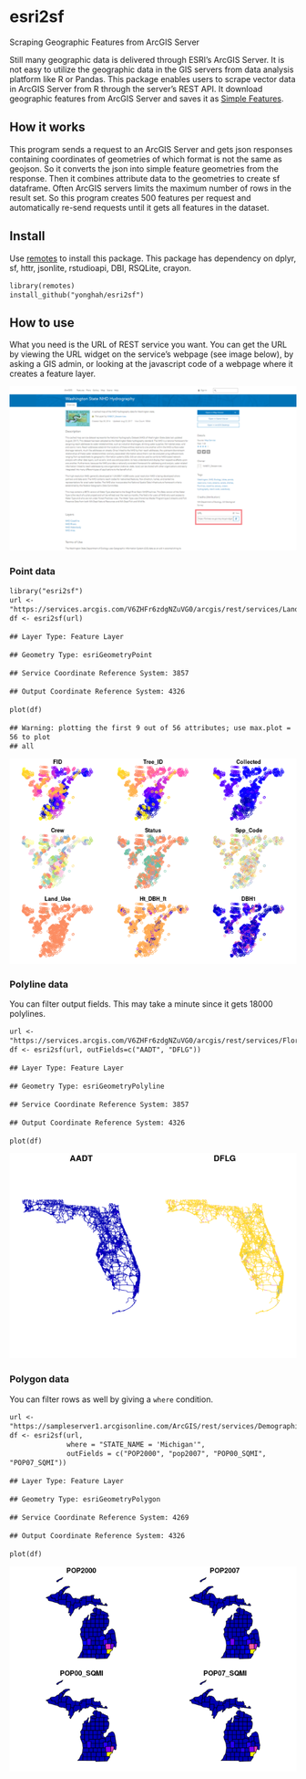 # esri2sf

Scraping Geographic Features from ArcGIS Server

Still many geographic data is delivered through ESRI’s ArcGIS Server. It
is not easy to utilize the geographic data in the GIS servers from data
analysis platform like R or Pandas. This package enables users to scrape
vector data in ArcGIS Server from R through the server’s REST API. It
download geographic features from ArcGIS Server and saves it as [Simple
Features](https://cran.r-project.org/web/packages/sf/vignettes/sf1.html).

## How it works

This program sends a request to an ArcGIS Server and gets json responses
containing coordinates of geometries of which format is not the same as
geojson. So it converts the json into simple feature geometries from the
response. Then it combines attribute data to the geometries to create sf
dataframe. Often ArcGIS servers limits the maximum number of rows in the
result set. So this program creates 500 features per request and
automatically re-send requests until it gets all features in the
dataset.

## Install

Use
[remotes](https://cran.r-project.org/web/packages/remotes/index.html) to
install this package. This package has dependency on dplyr, sf, httr,
jsonlite, rstudioapi, DBI, RSQLite, crayon.

    library(remotes)
    install_github("yonghah/esri2sf")

## How to use

What you need is the URL of REST service you want. You can get the URL
by viewing the URL widget on the service’s webpage (see image below), by
asking a GIS admin, or looking at the javascript code of a webpage where
it creates a feature layer.

![REST Service screenshot](inst/www/images/rest-service-ss.png)

### Point data

    library("esri2sf")
    url <- "https://services.arcgis.com/V6ZHFr6zdgNZuVG0/arcgis/rest/services/Landscape_Trees/FeatureServer/0"
    df <- esri2sf(url)

    ## Layer Type: Feature Layer

    ## Geometry Type: esriGeometryPoint

    ## Service Coordinate Reference System: 3857

    ## Output Coordinate Reference System: 4326

    plot(df)

    ## Warning: plotting the first 9 out of 56 attributes; use max.plot = 56 to plot
    ## all

![](README_files/figure-markdown_strict/points-1.png)
<!-- ![point plot](https://user-images.githubusercontent.com/3218468/29668766-544723a2-88af-11e7-8852-e8f7d21ffd5b.png) -->

### Polyline data

You can filter output fields. This may take a minute since it gets 18000
polylines.

    url <- "https://services.arcgis.com/V6ZHFr6zdgNZuVG0/arcgis/rest/services/Florida_Annual_Average_Daily_Traffic/FeatureServer/0"
    df <- esri2sf(url, outFields=c("AADT", "DFLG"))

    ## Layer Type: Feature Layer

    ## Geometry Type: esriGeometryPolyline

    ## Service Coordinate Reference System: 3857

    ## Output Coordinate Reference System: 4326

    plot(df)

![](README_files/figure-markdown_strict/polyline-1.png)
<!-- ![line plot](https://user-images.githubusercontent.com/3218468/29668781-5dc1f4de-88af-11e7-8680-4d2ad648e04f.png) -->

### Polygon data

You can filter rows as well by giving a `where` condition.

    url <- "https://sampleserver1.arcgisonline.com/ArcGIS/rest/services/Demographics/ESRI_Census_USA/MapServer/3"
    df <- esri2sf(url, 
                  where = "STATE_NAME = 'Michigan'", 
                  outFields = c("POP2000", "pop2007", "POP00_SQMI", "POP07_SQMI"))

    ## Layer Type: Feature Layer

    ## Geometry Type: esriGeometryPolygon

    ## Service Coordinate Reference System: 4269

    ## Output Coordinate Reference System: 4326

    plot(df)

![](README_files/figure-markdown_strict/polygon-1.png)

<!-- ![polygon plot](https://user-images.githubusercontent.com/3218468/29668791-63e66976-88af-11e7-9f6c-5d95bac4a69e.png) -->
